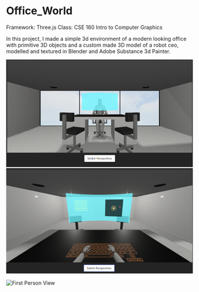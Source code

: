 # Office_World

Framework: Three.js
Class: CSE 160 Intro to Computer Graphics

In this project, I made a simple 3d environment of a modern looking office with primitive 3D objects and a custom made 3D model of a robot ceo, modelled and textured in Blender and Adobe Substance 3d Painter.

![Office View](showcase1.png)
![First Person](showcase2.png)

![First Person View](screen.gif)
